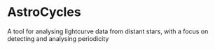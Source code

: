 # AstroCycles
A tool for analysing lightcurve data from distant stars, with a focus on detecting and analysing periodicity
